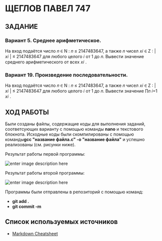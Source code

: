# ЩЕГЛОВ ПАВЕЛ 747  
## ЗАДАНИЕ
### Вариант 5. Среднее арифметическое.
На вход подаётся число 𝑛 ∈ N : 𝑛 ≤ 2147483647, а также 𝑛 чисел 𝑥𝑖 ∈ Z : |𝑥𝑖 | ≤ 2147483647 для любого целого 𝑖 от 1 до 𝑛. Вывести значение среднего арифметического от всех 𝑥𝑖 .
  
### Вариант 19. Произведение последовательности. 
На вход подаётся число 𝑛 ∈ N : 𝑛 ≤ 2147483647, а также 𝑛 чисел 𝑥𝑖 ∈ Z : |𝑥𝑖 | ≤ 2147483647 для любого целого 𝑖 от 1 до 𝑛. Вывести значение ∏︁𝑛 𝑖=1 𝑥𝑖 .
## ХОД РАБОТЫ
Были созданы файлы, содержащие коды для выполнения заданий, соответсующих варианту с помощью команды **nano** и текстового блокнота. Исходные коды были скомпилированы с помощью команды**gcc "название файла.с" -o "название файла"** и  успешно реализованы (см. рисунки ниже).
  
Результат работы первой программы:  
  
![enter image description here](https://pp.userapi.com/c856028/v856028364/1f6b/IuwpO4YFnsw.jpg)  
  
Результат работы второй программы:  
  
![enter image description here](https://pp.userapi.com/c855136/v855136364/1f97/pi35tPXyLw4.jpg)  
  
Программы были отправлены в репозиторий с помощью команд:  
  
- **git add .**  
- **git commit -m**  
  
## Список используемых источников  
  
- [Markdown Cheatsheet]([https://github.com/adam-p/markdown-here/wiki/Markdown..](https://vk.com/away.php?utf=1&to=https%3A%2F%2Fgithub.com%2Fadam-p%2Fmarkdown-here%2Fwiki%2FMarkdown-Cheatsheet))
